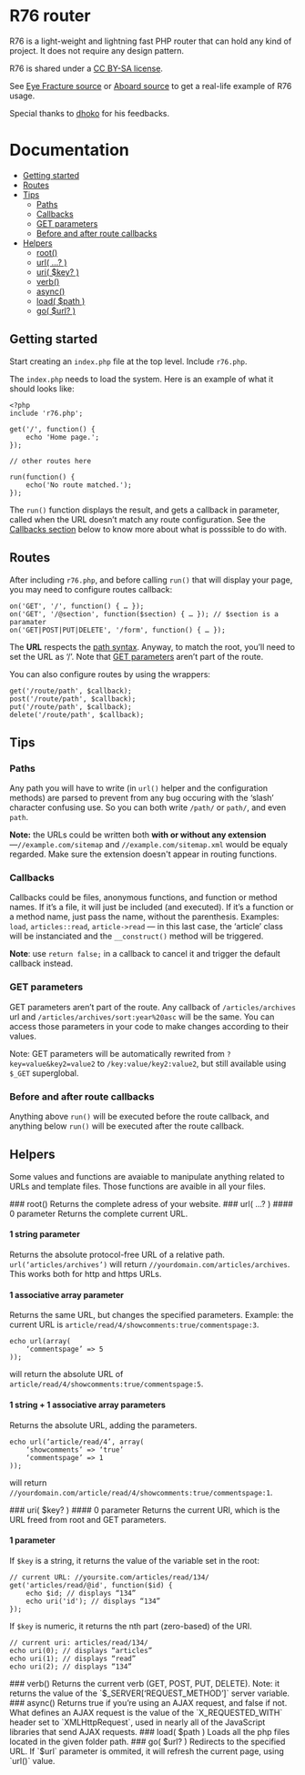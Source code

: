 # R76 router
R76 is a light-weight and lightning fast PHP router that can hold any kind of project. It does not require any design pattern.

R76 is shared under a [CC BY-SA license](http://creativecommons.org/licenses/by-sa/3.0). 

See [Eye Fracture source](http://github.com/noclat/eyefracture.com) or [Aboard source](https://github.com/noclat/aboard.io) to get a real-life example of R76 usage.

Special thanks to [dhoko](http://github.com/dhoko) for his feedbacks.

# Documentation
- [Getting started](#getting-started)
- [Routes](#routes)
- [Tips](#tips)
	- [Paths](#paths)
	- [Callbacks](#callbacks)
	- [GET parameters](#get-parameters)
	- [Before and after route callbacks](#before-and-after-route-callbacks)
- [Helpers](#helpers)
	- [root()](#root-helper)
	- [url( …? )](#url-helper)
	- [uri( $key? )](#uri-helper)
	- [verb()](#verb-helper)
	- [async()](#async-helper)
	- [load( $path )](#load-helper)
	- [go( $url? )](#go-helper)

## Getting started
Start creating an `index.php` file at the top level. Include `r76.php`.

The `index.php` needs to load the system. Here is an example of what it should looks like:

	<?php
	include 'r76.php';
	
	get('/', function() {
		echo 'Home page.';
	});
	
	// other routes here
	
	run(function() { 
		echo('No route matched.'); 
	});

The `run()` function displays the result, and gets a callback in parameter, called when the URL doesn’t match any route configuration. See the [Callbacks section](#callbacks) below to know more about what is posssible to do with.

## Routes
After including `r76.php`, and before calling `run()` that will display your page, you may need to configure routes callback:

	on('GET', '/', function() { … });
	on('GET', '/@section', function($section) { … }); // $section is a paramater
	on('GET|POST|PUT|DELETE', '/form', function() { … });

The **URL** respects the [path syntax](#paths). Anyway, to match the root, you’ll need to set the URL as ‘/’. Note that [GET parameters](#get-parameters) aren’t part of the route. 
	
You can also configure routes by using the wrappers:

	get('/route/path', $callback);
	post('/route/path', $callback);
	put('/route/path', $callback);
	delete('/route/path', $callback);
	
## Tips
### Paths
Any path you will have to write (in `url()` helper and the configuration methods) are parsed to prevent from any bug occuring with the ‘slash’ character confusing use. So you can both write `/path/` or `path/`, and even `path`.  

**Note:** the URLs could be written both **with or without any extension**—`//example.com/sitemap` and `//example.com/sitemap.xml` would be equaly regarded. Make sure the extension doesn't appear in routing functions.

### Callbacks
Callbacks could be files, anonymous functions, and function or method names. If it’s a file, it will just be included (and executed). If it’s a function or a method name, just pass the name, without the parenthesis. Examples: `load`, `articles::read`, `article->read` — in this last case, the ‘article’ class will be instanciated and the `__construct()` method will be triggered.

**Note**: use `return false;` in a callback to cancel it and trigger the default callback instead.

### GET parameters
GET parameters aren’t part of the route. Any callback of `/articles/archives` url and `/articles/archives/sort:year%20asc` will be the same. You can access those parameters in your code to make changes according to their values.

Note: GET parameters will be automatically rewrited from `?key=value&key2=value2` to `/key:value/key2:value2`, but still available using `$_GET` superglobal.

### Before and after route callbacks
Anything above `run()` will be executed before the route callback, and anything below `run()` will be executed after the route callback.

## Helpers
Some values and functions are avaiable to manipulate anything related to URLs and template files. Those functions are avaible in all your files.

<a name="root-helper"/>
### root()
Returns the complete adress of your website.

<a name="url-helper"/>
### url( …? ) 
#### 0 parameter
Returns the complete current URL.

#### 1 string parameter
Returns the absolute protocol-free URL of a relative path. `url(‘articles/archives’)` will return `//yourdomain.com/articles/archives`. This works both for http and https URLs.

#### 1 associative array parameter
Returns the same URL, but changes the specified parameters. Example: the current URL is `article/read/4/showcomments:true/commentspage:3`.

	echo url(array(
		‘commentspage’ => 5
	));

will return the absolute URL of `article/read/4/showcomments:true/commentspage:5`.

#### 1 string + 1 associative array parameters
Returns the absolute URL, adding the parameters.

	echo url(‘article/read/4’, array(
		‘showcomments’ => ‘true’
		‘commentspage’ => 1
	));

will return `//yourdomain.com/article/read/4/showcomments:true/commentspage:1`.

<a name="uri-helper"/>
### uri( $key? )
#### 0 parameter
Returns the current URI, which is the URL freed from root and GET parameters.

#### 1 parameter
If `$key` is a string, it returns the value of the variable set in the root:

	// current URL: //yoursite.com/articles/read/134/
	get('articles/read/@id', function($id) {
		echo $id; // displays “134”
		echo uri('id'); // displays “134”
	});

If `$key` is numeric, it returns the nth part (zero-based) of the URI.

	// current uri: articles/read/134/
	echo uri(0); // displays “articles”
	echo uri(1); // displays “read”
	echo uri(2); // displays “134”

<a name="verb-helper"/>
### verb()
Returns the current verb (GET, POST, PUT, DELETE). Note: it returns the value of the `$_SERVER[‘REQUEST_METHOD’]` server variable.
  
<a name="async-helper"/>
### async()
Returns true if you’re using an AJAX request, and false if not. What defines an AJAX request is the value of the `X_REQUESTED_WITH` header set to `XMLHttpRequest`, used in nearly all of the JavaScript libraries that send AJAX requests.

<a name="load-helper"/>
### load( $path )
Loads all the php files located in the given folder path.

<a name="go-helper"/>
### go( $url? )
Redirects to the specified URL. If `$url` parameter is ommited, it will refresh the current page, using `url()` value.

